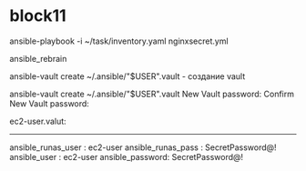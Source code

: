 # block11

ansible-playbook -i ~/task/inventory.yaml nginxsecret.yml

ansible_rebrain


ansible-vault create ~/.ansible/"$USER".vault - создание vault

ansible-vault create ~/.ansible/"$USER".vault
New Vault password:
Confirm New Vault password:


ec2-user.valut:

---
ansible_runas_user : ec2-user
ansible_runas_pass : SecretPassword@!
ansible_user : ec2-user
ansible_password: SecretPassword@!
